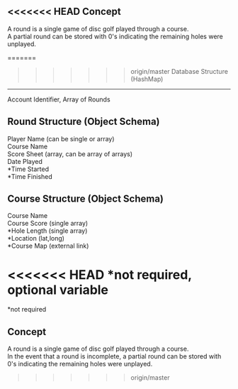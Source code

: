 <<<<<<< HEAD
Concept
---
A round is a single game of disc golf played through a course.  
A partial round can be stored with 0's indicating the remaining holes were unplayed.  

=======
>>>>>>> origin/master
Database Structure (HashMap)
---
Account Identifier, Array of Rounds  

Round Structure (Object Schema)
---
Player Name (can be single or array)  
Course Name  
Score Sheet (array, can be array of arrays)  
Date Played  
*Time Started  
*Time Finished  

Course Structure (Object Schema)
---
Course Name  
Course Score (single array)  
*Hole Length (single array)  
*Location (lat,long)  
*Course Map (external link)  

<<<<<<< HEAD
*not required, optional variable
=======
*not required

Concept
---
A round is a single game of disc golf played through a course.  
In the event that a round is incomplete, a partial round can be stored with 0's indicating the remaining holes were unplayed.
>>>>>>> origin/master
